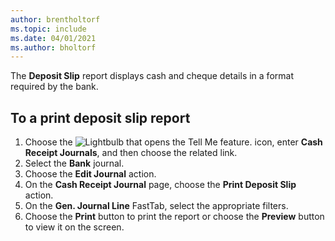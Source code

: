 ```yaml
---
author: brentholtorf
ms.topic: include
ms.date: 04/01/2021
ms.author: bholtorf
---
```

The **Deposit Slip** report displays cash and cheque details in a format required by the bank.  

## To a print deposit slip report  
1.  Choose the ![Lightbulb that opens the Tell Me feature.](../../../media/ui-search/search_small.png "Tell me what you want to do") icon, enter **Cash Receipt Journals**, and then choose the related link.  
2.  Select the **Bank** journal.  
3.  Choose the **Edit Journal** action.  
4.  On the **Cash Receipt Journal** page, choose the **Print Deposit Slip** action.  
5.  On the **Gen. Journal Line** FastTab, select the appropriate filters.  
6.  Choose the **Print** button to print the report or choose the **Preview** button to view it on the screen. 